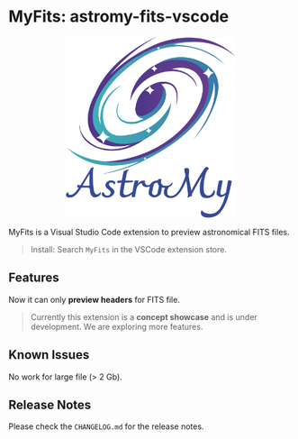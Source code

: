 # MyFits: astromy-fits-vscode

<div style='text-align:center'>
<img src="media/logo-large.png" width='300px'>
</div>

MyFits is a Visual Studio Code extension to preview astronomical FITS files.

> Install: Search `MyFits` in the VSCode extension store.

## Features

Now it can only **preview headers** for FITS file.

> Currently this extension is a **concept showcase** and is under development. We are exploring more features.

## Known Issues

No work for large file (> 2 Gb).

## Release Notes

Please check the `CHANGELOG.md` for the release notes.